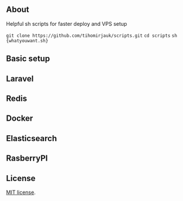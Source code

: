 ## About

Helpful sh scripts for faster deploy and VPS setup

`git clone https://github.com/tihomirjauk/scripts.git`
`cd scripts`
`sh {whatyouwant.sh}`

## Basic setup

## Laravel

## Redis

## Docker

## Elasticsearch

## RasberryPI

## License

[MIT license](https://opensource.org/licenses/MIT).

